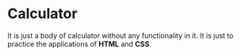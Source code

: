 # Calculator

It is just a body of calculator without any functionality in it.
It is just to practice the applications of __HTML__ and __CSS__.
